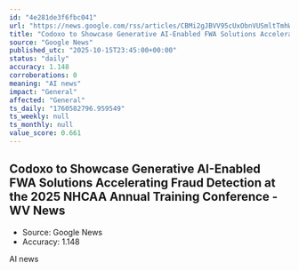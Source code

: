 ```yaml
---
id: "4e281de3f6fbc041"
url: "https://news.google.com/rss/articles/CBMi2gJBVV95cUxObnVUSmltTmhWWDQ3N0x5WXJ5dHlpWTFMRkcxaUFpd2owdUlfS0ZqbHpWR3FwMmNWT3hsRWlWWUpKQXNKQTRZYUVLQ0pVeHU3bWZNQ18xcGZKcGItdVVlR21BVTlaSDEyOGVMN3ZwZ1Z4N3ZtNUtfUDU3UFpjbWs1UUowUWJIU2lPOGp0VkM0Y2hzZFRXbnZuaW9IZzZEblNELUVkX1BpeTFDd3NQVWhrUVY5WFRsa0Y4dXJqelNLdmpsQzhTcE91N2NrcHFnOGZWVUs3VDktbkd0d1ZoZ0lvb2lzMmdYWm1wUGJGbko5ckRrc0hKby1rRG12ckNaeERvMVBPZ1NMbk8yTkt6eGR2TjdOLTQxZDFWbzN6aldPREpmcUtQLTVILXdmUDY5NTVwYi1tTG1nZmxFX3V3SVNFdUZUUDdqSDJabm0tZzgzWHo3VXgxUjI2YjN3?oc=5"
title: "Codoxo to Showcase Generative AI-Enabled FWA Solutions Accelerating Fraud Detection at the 2025 NHCAA Annual Training Conference - WV News"
source: "Google News"
published_utc: "2025-10-15T23:45:00+00:00"
status: "daily"
accuracy: 1.148
corroborations: 0
meaning: "AI news"
impact: "General"
affected: "General"
ts_daily: "1760582796.959549"
ts_weekly: null
ts_monthly: null
value_score: 0.661
---
```

## Codoxo to Showcase Generative AI-Enabled FWA Solutions Accelerating Fraud Detection at the 2025 NHCAA Annual Training Conference - WV News

- Source: Google News
- Accuracy: 1.148

AI news
